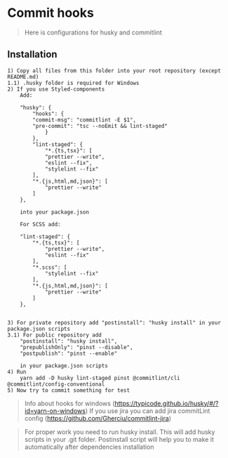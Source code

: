 # Commit hooks

> Here is configurations for husky and commitlint

## Installation

    1) Copy all files from this folder into your root repository (except README.md)
    1.1) .husky folder is required for Windows
    2) If you use Styled-components
        Add:

        "husky": {
            "hooks": {
            "commit-msg": "commitlint -E $1",
            "pre-commit": "tsc --noEmit && lint-staged"
                }
            },
            "lint-staged": {
                "*.{ts,tsx}": [
                "prettier --write",
                "eslint --fix",
                "stylelint --fix"
            ],
            "*.{js,html,md,json}": [
                "prettier --write"
            ]
        },

        into your package.json

        For SCSS add:

        "lint-staged": {
            "*.{ts,tsx}": [
                "prettier --write",
                "eslint --fix"
            ],
            "*.scss": [
                "stylelint --fix"
            ],
            "*.{js,html,md,json}": [
                "prettier --write"
            ]
        },


    3) For private repository add "postinstall": "husky install" in your package.json scripts
    3.1) For public repository add
        "postinstall": "husky install",
        "prepublishOnly": "pinst --disable",
        "postpublish": "pinst --enable"

        in your package.json scripts
    4) Run
        yarn add -D husky lint-staged pinst @commitlint/cli @commitlint/config-conventional
    5) Now try to commit something for test

> Info about hooks for windows (https://typicode.github.io/husky/#/?id=yarn-on-windows)
> If you use jira you can add jira commitLint config (https://github.com/Gherciu/commitlint-jira)

> For proper work you need to run husky install. This will add husky scripts in your .git folder. Postinstall script will help you to make it automatically after dependencies installation
